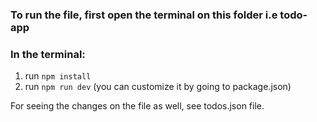 ### To run the file, first open the terminal on this folder i.e todo-app

### In the terminal:
1. run `npm install`
2. run `npm run dev` (you can customize it by going to package.json)

For seeing the changes on the file as well, see todos.json file.